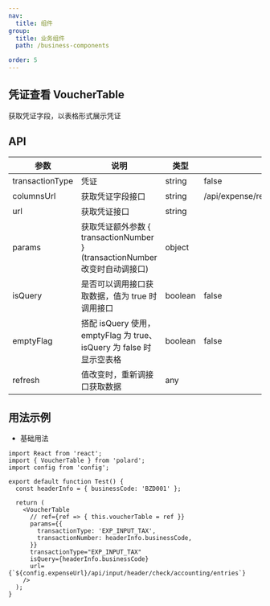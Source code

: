 ```yaml
---
nav:
  title: 组件
group:
  title: 业务组件
  path: /business-components

order: 5
---
```


## 凭证查看 VoucherTable

获取凭证字段，以表格形式展示凭证

## API

| 参数            | 说明                                                                        | 类型    | 默认值                                                 |
| --------------- | --------------------------------------------------------------------------- | ------- | ------------------------------------------------------ |
| transactionType | 凭证                                                                        | string  | false                                                  |
| columnsUrl      | 获取凭证字段接口                                                            | string  | /api/expense/report/query/elements/of/accounting/model |
| url             | 获取凭证接口                                                                | string  |                                                        |
| params          | 获取凭证额外参数 { transactionNumber } (transactionNumber 改变时自动调接口) | object  |                                                        |
| isQuery         | 是否可以调用接口获取数据，值为 true 时调用接口                              | boolean | false                                                  |
| emptyFlag       | 搭配 isQuery 使用，emptyFlag 为 true、isQuery 为 false 时显示空表格         | boolean | false                                                  |
| refresh         | 值改变时，重新调接口获取数据                                                | any     |                                                        |

## 用法示例

- 基础用法

```tsx
import React from 'react';
import { VoucherTable } from 'polard';
import config from 'config';

export default function Test() {
  const headerInfo = { businessCode: 'BZD001' };

  return (
    <VoucherTable
      // ref={ref => { this.voucherTable = ref }}
      params={{
        transactionType: 'EXP_INPUT_TAX',
        transactionNumber: headerInfo.businessCode,
      }}
      transactionType="EXP_INPUT_TAX"
      isQuery={headerInfo.businessCode}
      url={`${config.expenseUrl}/api/input/header/check/accounting/entries`}
    />
  );
}
```
